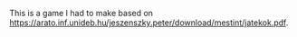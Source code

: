 This is a game I had to make based on https://arato.inf.unideb.hu/jeszenszky.peter/download/mestint/jatekok.pdf.